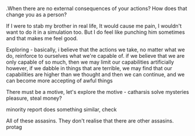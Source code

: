 .When there are no external consequences of your actions? How does that change you as a person?

If I were to stab my brother in real life, It would cause me pain, I wouldn't want to do it in a simulation too. But I do feel like punching him sometimes and that makes me feel good.

Exploring -
basically, i believe that the actions we take, no matter what we do, reinforce to ourselves what we're capable of. if we believe that we are only capable of so much, then we may limit our capabilities artificially
however, if we dabble in things that are terrible, we may find that our capabilities are higher than we thought
and then we can continue, and we can become more accepting of awful things



There must be a motive, let's explore the motive -
catharsis
solve mysteries
pleasure, steal money?


minority report does something similar, check



All of these assasins. They don't realise that there are other assasins. protag 